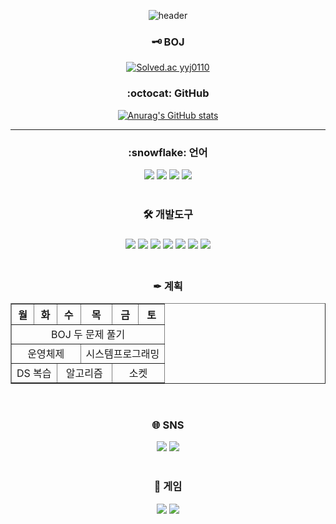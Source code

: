 <div align=center>

![header](https://capsule-render.vercel.app/api?type=rect&color=gradient&customColorList=20&height=150&section=header&text=Merry%20Berry&fontColor=ffffff&fontSize=50&fontAlignY=35&animation=fadeIn&desc=YoungJun%20Ryu&descAlignY=70)
<br>
<h3>🗝 BOJ</h3>
  
[![Solved.ac
yyj0110](http://mazassumnida.wtf/api/v2/generate_badge?boj=yyj0110)](https://solved.ac/yyj0110)
<h3>:octocat: GitHub</h3>
  
 [![Anurag's GitHub stats](https://github-readme-stats.vercel.app/api?username=Merry-Berry&show_icons=true&theme=radical)](https://github.com/Merry-Berry/github-readme-stats)
<hr>

<h3>:snowflake: 언어</h3>

<img src="https://img.shields.io/badge/C-A8B9CC?style=flat-square&logo=C&logoColor=white"/> <img src="https://img.shields.io/badge/C++-00599C?style=flat-square&logo=C%2B%2B&logoColor=white"/> <img src="https://img.shields.io/badge/Java-007396?style=flat-square&logo=Java&logoColor=white"/> <img src="https://img.shields.io/badge/Python-3776AB?style=flat-square&logo=Python&logoColor=white"/> 
<br>
<br>
<h3>🛠 개발도구<h3>

<img src="https://img.shields.io/badge/Linux-FCC624?style=flat-square&logo=Linux&logoColor=black"/> <img src="https://img.shields.io/badge/Ubuntu-E95420?style=flat-square&logo=Ubuntu&logoColor=white"/> <img src="https://img.shields.io/badge/VisualStudio-5C2D91?style=flat-square&logo=Visual Studio&logoColor=white"/> <img src="https://img.shields.io/badge/VSCode-007ACC?style=flat-square&logo=Visual Studio Code&logoColor=white"/> <img src="https://img.shields.io/badge/Eclipse-2C2255?style=flat-square&logo=Eclipse&logoColor=white"/> <img src="https://img.shields.io/badge/Vim-019733?style=flat-square&logo=Vim&logoColor=white"/> <img src="https://img.shields.io/badge/VMware-607078?style=flat-square&logo=VMware&logoColor=white"/>
<br>
<br>
<h3>✒ 계획</h3>
<table border="1" align="center">
	<th>월</th>
	<th>화</th>
  <th>수</th>
	<th>목</th>
  <th>금</th>
	<th>토</th>
	<tr align="center">
    <td colspan="6">BOJ 두 문제 풀기</td>
	</tr>
  <tr align="center">
    <td colspan="3">운영체제</td>
    <td colspan="3">시스템프로그래밍</td>
  </tr>
  <tr align="center">
    <td colspan="2">DS 복습</td>
    <td colspan="2">알고리즘</td>
    <td colspan="2">소켓</td>
  </tr>
</table>
  <br>
 <h3>🌐 SNS</h3>
  <a href="https://www.instagram.com/stardust_youngjun"><img src="https://img.shields.io/badge/Instagram-E4405F?style=flat-square&logo=Instagram&logoColor=white&link=https://www.instagram.com/stardust_youngjun"/></a>  <a href="https://www.discordapp.com/users/476786118524665858"><img src="https://img.shields.io/badge/Discord-5865F2?style=flat-square&logo=Discord&logoColor=white&link=https://www.discordapp.com/users/476786118524665858"/></a>
  <br>
  <br>
  <h3>🎲 게임</h3>
  <a href="www.facebook.com/profile.php?id=10044366712561"><img src="https://img.shields.io/badge/Facebook-1877F2?style=flat-square&logo=Facebook&logoColor=white&link=https://www.facebook.com/profile.php?id=10044366712561"/></a>  <a href="https://youtube.com/channel/UCxOJ5xS5sdimtctrGJiPqhw"><img src="https://img.shields.io/badge/YouTube-FF0000?style=flat-square&logo=YouTube&logoColor=white&link=https://youtube.com/channel/UCxOJ5xS5sdimtctrGJiPqhw"/></a>
</div>
<!--
**Merry-Berry/Merry-Berry** is a ✨ _special_ ✨ repository because its `README.md` (this file) appears on your GitHub profile.

Here are some ideas to get you started:

- 🔭 I’m currently working on ...
- 🌱 I’m currently learning ...
- 👯 I’m looking to collaborate on ...
- 🤔 I’m looking for help with ...
- 💬 Ask me about ...
- 📫 How to reach me: ...
- 😄 Pronouns: ...
- ⚡ Fun fact: ...
-->
